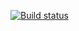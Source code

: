 [![Build status](https://ci.appveyor.com/api/projects/status/x2lggr8d4gjth2q9?svg=true)](https://ci.appveyor.com/project/dadiakov/ajs-hw-5-2)
